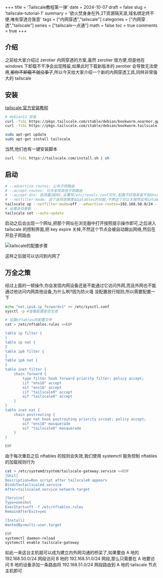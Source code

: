 +++
title = 'Tailscale教程第一弹'
date = 2024-10-07
draft = false
slug = 'tailscale-tutorial-1'
summary = '欲火焚身身在外,2T资源隔天涯,域名绑定终不便,唯有穿透合我意'
tags = ["内网穿透","tailscale"]
categories = ["内网穿透","tailscale"]
series = ["tailscale一点通"]
math = false
toc = true
comments = true
+++

## 介绍

之前给大家介绍过 zerotier 内网穿透的方案,虽然 zerotier 很方便,但是他在 windows 下卸载不干净会出现残留,如果此时下载新版本的 zerotier 会导致无法使用,~~那你不卸载不就没事了~~,所以今天给大家介绍一个新的内网穿透工具,同样非常强大的 tailscale

## 安装

[tailscale 官方安装教程](https://tailscale.com/download/linux)

```bash
# debian12 安装
curl -fsSL https://pkgs.tailscale.com/stable/debian/bookworm.noarmor.gpg | sudo tee /usr/share/keyrings/tailscale-archive-keyring.gpg >/dev/null
curl -fsSL https://pkgs.tailscale.com/stable/debian/bookworm.tailscale-keyring.list | sudo tee /etc/apt/sources.list.d/tailscale.list

sudo apt-get update
sudo apt-get install tailscale
```

当然,他们也有一键安装脚本

```bash
curl -fsSL https://tailscale.com/install.sh | sh
```

## 启动

```bash
# --advertise-routes: 公布子网路由
# --accept-routes: 允许发现其他子网路由
# --accept-dns: 启用魔法DNS,会覆写/etc/resolv.conf文件,配置不好容易查不到dns断网
# --netfilter-mode: 这个选项效果类似iptables的功能,不熟这个可以关掉然后用iptables或者nftables配置四表五链
tailscale up --netfilter-mode=off --advertise-routes=192.168.50.0/24 --accept-routes --accept-dns=false
# 设置自动更新
tailscale set --auto-update
```

启动之后会出现一个网址,把那个网址在浏览器中打开按照提示操作即可,之后进入 tailscale 的控制界面,把 key expire 关掉,不然这个节点会被自动踢出网络,然后在开启子网路由

![tailscale的配置步骤](https://s21.ax1x.com/2024/10/08/pAGgeUI.png)

这样之后就可以访问到内网了

## 万全之策

经过上面的一顿操作,你会发现内网设备还是不能通过它访问外网,而且外网也不能通过他访问内网其他设备,为什么咧?因为防火墙
没配置放行规则,所以需要配置一下

```bash
echo "net.ipv4.ip_forward=1" >> /etc/sysctl.conf
sysctl -p #查看配置是否生效

# 设置nftables的配置文件
cat > /etc/nftables.rules <<EOF

table ip filter {
}
table ip nat {
}
table ip6 filter {
}
table ip6 nat {
}
table inet filter {
	chain forward {
		type filter hook forward priority filter; policy accept;
		iif "ens18" accept
		oif "ens18" accept
		iif "tailscale0" accept
		oif "tailscale0" accept
	}
}
table inet nat {
	chain postrouting {
		type nat hook postrouting priority srcnat; policy accept;
		oif "ens18" masquerade
		oif "tailscale0" masquerade
	}
}

EOF

```

由于每次重启之后 nftables 的规则会失效,我们使用 systemctl 服务控制 nftables 的加载规则行为

```bash
cat > /etc/systemd/system/tailscale-gateway.service <<EOF
[Unit]
Description=Run script after tailscale0 appears
BindsTo=tailscaled.service
After=tailscaled.service network.target

[Service]
Type=oneshot
ExecStart=nft -f /etc/nftables.rules
RemainAfterExit=yes

[Install]
WantedBy=multi-user.target

EOF
systemctl daemon-reload
systemctl enable tailscale-gateway
```

如此一来这台主机就可以成为建立内外网沟通的桥梁了,如果要由 A 地的 192.168.50.0/24 网段访问 B 地的 192.168.51.0/24 网段,那么只需要在 A 地要访问 B 地的设备添加一条路由将 192.168.51.0/24 网段路由到 A 地的 tailscale 节点主机即可
